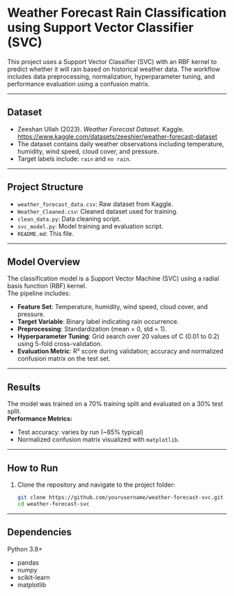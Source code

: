 # Weather Forecast Rain Classification using Support Vector Classifier (SVC)

This project uses a Support Vector Classifier (SVC) with an RBF kernel to predict whether it will rain based on historical weather data. The workflow includes data preprocessing, normalization, hyperparameter tuning, and performance evaluation using a confusion matrix.

---

## Dataset

- Zeeshan Ullah (2023). *Weather Forecast Dataset*. Kaggle. https://www.kaggle.com/datasets/zeeshier/weather-forecast-dataset  
- The dataset contains daily weather observations including temperature, humidity, wind speed, cloud cover, and pressure.
- Target labels include: `rain` and `no rain`.

---

## Project Structure

- `weather_forecast_data.csv`: Raw dataset from Kaggle.
- `Weather_Cleaned.csv`: Cleaned dataset used for training.
- `clean_data.py`: Data cleaning script.
- `svc_model.py`: Model training and evaluation script.
- `README.md`: This file.

---

## Model Overview

The classification model is a Support Vector Machine (SVC) using a radial basis function (RBF) kernel.  
The pipeline includes:

- **Feature Set**: Temperature, humidity, wind speed, cloud cover, and pressure.
- **Target Variable**: Binary label indicating rain occurrence.
- **Preprocessing**: Standardization (mean = 0, std = 1).
- **Hyperparameter Tuning**: Grid search over 20 values of C (0.01 to 0.2) using 5-fold cross-validation.
- **Evaluation Metric**: R² score during validation; accuracy and normalized confusion matrix on the test set.

---

## Results

The model was trained on a 70% training split and evaluated on a 30% test split.  
**Performance Metrics:**
- Test accuracy: varies by run (~85% typical)
- Normalized confusion matrix visualized with `matplotlib`.

---

## How to Run

1. Clone the repository and navigate to the project folder:
   ```bash
   git clone https://github.com/yourusername/weather-forecast-svc.git
   cd weather-forecast-svc

---

## Dependencies
Python 3.8+
- pandas
- numpy
- scikit-learn
- matplotlib
